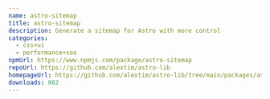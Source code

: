 ```yaml
---
name: astro-sitemap
title: astro-sitemap
description: Generate a sitemap for Astro with more control
categories:
  - css+ui
  - performance+seo
npmUrl: https://www.npmjs.com/package/astro-sitemap
repoUrl: https://github.com/alextim/astro-lib
homepageUrl: https://github.com/alextim/astro-lib/tree/main/packages/astro-sitemap#readme
downloads: 862
---
```

